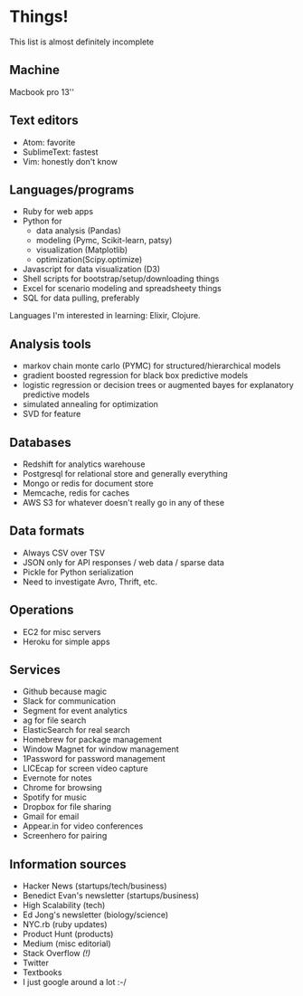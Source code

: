 # Things!

This list is almost definitely incomplete


## Machine

Macbook pro 13''


## Text editors

 - Atom: favorite
 - SublimeText: fastest
 - Vim: honestly don't know


## Languages/programs

 - Ruby for web apps
 - Python for 
   * data analysis (Pandas)
   * modeling (Pymc, Scikit-learn, patsy)
   * visualization (Matplotlib)
   * optimization(Scipy.optimize)
 - Javascript for data visualization (D3)
 - Shell scripts for bootstrap/setup/downloading things
 - Excel for scenario modeling and spreadsheety things
 - SQL for data pulling, preferably

 Languages I'm interested in learning: Elixir, Clojure.


## Analysis tools

 - markov chain monte carlo (PYMC) for structured/hierarchical models
 - gradient boosted regression for black box predictive models
 - logistic regression or decision trees or augmented bayes for explanatory predictive models
 - simulated annealing for optimization
 - SVD for feature 


## Databases

 - Redshift for analytics warehouse
 - Postgresql for relational store and generally everything
 - Mongo or redis for document store
 - Memcache, redis for caches
 - AWS S3 for whatever doesn't really go in any of these


## Data formats

 - Always CSV over TSV
 - JSON only for API responses / web data / sparse data
 - Pickle for Python serialization
 - Need to investigate Avro, Thrift, etc.


## Operations

 - EC2 for misc servers
 - Heroku for simple apps


## Services

 - Github because magic
 - Slack for communication
 - Segment for event analytics
 - ag for file search
 - ElasticSearch for real search
 - Homebrew for package management
 - Window Magnet for window management
 - 1Password for password management
 - LICEcap for screen video capture
 - Evernote for notes
 - Chrome for browsing
 - Spotify for music
 - Dropbox for file sharing
 - Gmail for email
 - Appear.in for video conferences
 - Screenhero for pairing


## Information sources

 - Hacker News (startups/tech/business)
 - Benedict Evan's newsletter (startups/business)
 - High Scalability (tech)
 - Ed Jong's newsletter (biology/science)
 - NYC.rb (ruby updates)
 - Product Hunt (products)
 - Medium (misc editorial)
 - Stack Overflow *(!)*
 - Twitter
 - Textbooks
 - I just google around a lot :-/
